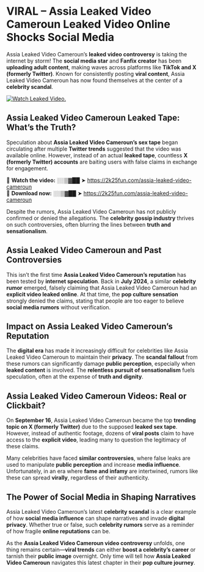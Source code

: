 # VIRAL – Assia Leaked Video Cameroun Leaked Video Online Shocks Social Media 

Assia Leaked Video Cameroun’s **leaked video controversy** is taking the internet by storm! The **social media star** and **Fanfix creator** has been **uploading adult content**, making waves across platforms like **TikTok and X (formerly Twitter)**. Known for consistently posting **viral content**, Assia Leaked Video Cameroun has now found themselves at the center of a **celebrity scandal**.  

[![Watch Leaked Video.](https://miro.medium.com/v2/resize:fit:828/format:webp/1*cilzJN44JGOrTw9NJCrNHA.gif "Watch Leaked Video")](https://2k25fun.com/assia-leaked-video-cameroun)

## **Assia Leaked Video Cameroun Leaked Tape: What’s the Truth?**  
Speculation about **Assia Leaked Video Cameroun’s sex tape** began circulating after multiple **Twitter trends** suggested that the video was available online. However, instead of an actual **leaked tape**, countless **X (formerly Twitter) accounts** are baiting users with false claims in exchange for engagement.  

🔹 **Watch the video:** ░░▒▓██ ➤ https://2k25fun.com/assia-leaked-video-cameroun  
🔹 **Download now:** ░░▒▓██ ➤ https://2k25fun.com/assia-leaked-video-cameroun  

Despite the rumors, Assia Leaked Video Cameroun has not publicly confirmed or denied the allegations. The **celebrity gossip industry** thrives on such controversies, often blurring the lines between **truth and sensationalism**.  

## **Assia Leaked Video Cameroun and Past Controversies**  
This isn’t the first time **Assia Leaked Video Cameroun’s reputation** has been tested by **internet speculation**. Back in **July 2024**, a similar **celebrity rumor** emerged, falsely claiming that Assia Leaked Video Cameroun had an **explicit video leaked online**. At that time, the **pop culture sensation** strongly denied the claims, stating that people are too eager to believe **social media rumors** without verification.  

## **Impact on Assia Leaked Video Cameroun’s Reputation**  
The **digital era** has made it increasingly difficult for celebrities like Assia Leaked Video Cameroun to maintain their **privacy**. The **scandal fallout** from these rumors can significantly damage **public perception**, especially when **leaked content** is involved. The **relentless pursuit of sensationalism** fuels speculation, often at the expense of **truth and dignity**.  

## **Assia Leaked Video Cameroun Videos: Real or Clickbait?**  
On **September 16**, Assia Leaked Video Cameroun became the top **trending topic on X (formerly Twitter)** due to the supposed **leaked sex tape**. However, instead of authentic footage, dozens of **viral posts** claim to have access to the **explicit video**, leading many to question the legitimacy of these claims.  

Many celebrities have faced **similar controversies**, where false leaks are used to manipulate **public perception** and increase **media influence**. Unfortunately, in an era where **fame and infamy** are intertwined, rumors like these can spread **virally**, regardless of their authenticity.  

## **The Power of Social Media in Shaping Narratives**  
Assia Leaked Video Cameroun’s latest **celebrity scandal** is a clear example of how **social media influence** can shape narratives and invade **digital privacy**. Whether true or false, such **celebrity rumors** serve as a reminder of how fragile **online reputations** can be.  

As the **Assia Leaked Video Cameroun video controversy** unfolds, one thing remains certain—**viral trends** can either **boost a celebrity’s career** or tarnish their **public image** overnight. Only time will tell how **Assia Leaked Video Cameroun** navigates this latest chapter in their **pop culture journey**. 